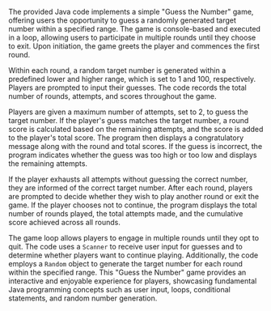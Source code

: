 The provided Java code implements a simple "Guess the Number" game, offering users the opportunity to guess a randomly generated target number within a specified range. The game is console-based and executed in a loop, allowing users to participate in multiple rounds until they choose to exit. Upon initiation, the game greets the player and commences the first round.

Within each round, a random target number is generated within a predefined lower and higher range, which is set to 1 and 100, respectively. Players are prompted to input their guesses. The code records the total number of rounds, attempts, and scores throughout the game.

Players are given a maximum number of attempts, set to 2, to guess the target number. If the player's guess matches the target number, a round score is calculated based on the remaining attempts, and the score is added to the player's total score. The program then displays a congratulatory message along with the round and total scores. If the guess is incorrect, the program indicates whether the guess was too high or too low and displays the remaining attempts.

If the player exhausts all attempts without guessing the correct number, they are informed of the correct target number. After each round, players are prompted to decide whether they wish to play another round or exit the game. If the player chooses not to continue, the program displays the total number of rounds played, the total attempts made, and the cumulative score achieved across all rounds.

The game loop allows players to engage in multiple rounds until they opt to quit. The code uses a `Scanner` to receive user input for guesses and to determine whether players want to continue playing. Additionally, the code employs a `Random` object to generate the target number for each round within the specified range. This "Guess the Number" game provides an interactive and enjoyable experience for players, showcasing fundamental Java programming concepts such as user input, loops, conditional statements, and random number generation.
